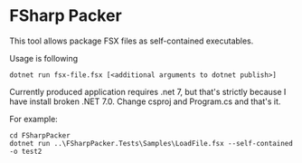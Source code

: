 ﻿FSharp Packer
=============

This tool allows package FSX files as self-contained executables.

Usage is following

```shell
dotnet run fsx-file.fsx [<additional arguments to dotnet publish>]
```

Currently produced application requires .net 7, but that's strictly because 
I have install broken .NET 7.0. Change csproj and Program.cs and that's it. 

For example:
```
cd FSharpPacker
dotnet run ..\FSharpPacker.Tests\Samples\LoadFile.fsx --self-contained -o test2
```